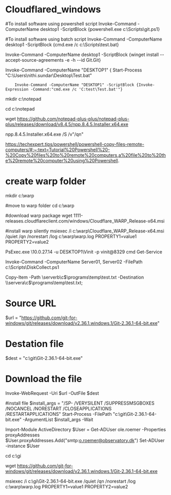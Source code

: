 # Cloudflared_windows

#To install software using powershell script
Invoke-Command -ComputerName desktop1 -ScriptBlock {powershell.exe c:\Scripts\git.ps1} 

#To install software using batch script
Invoke-Command -ComputerName desktop1 -ScriptBlock {cmd.exe /c c:\Scripts\test.bat} 

Invoke-Command -ComputerName desktop1 -ScriptBlock {winget install --accept-source-agreements -e -h --id Git.Git}


Invoke-Command -ComputerName "DESKTOP1" {
        Start-Process "C:\Users\nithi.sundar\Desktop\Test.bat"
        
        Invoke-Command -ComputerName "DESKTOP1" -ScriptBlock {Invoke-Expression -Command:"cmd.exe /c 'C:test\Test.bat'"}
        
        
mkdir c:\notepad

cd c:\notepad

wget https://github.com/notepad-plus-plus/notepad-plus-plus/releases/download/v8.4.5/npp.8.4.5.Installer.x64.exe


npp.8.4.5.Installer.x64.exe /S /v"/qn"


https://techexpert.tips/powershell/powershell-copy-files-remote-computers/#:~:text=Tutorial%20Powershell%20-%20Copy%20files%20to%20remote%20computers,a%20file%20to%20the%20remote%20computer%20using%20Powershell.


# create warp folder
mkdir c:\warp

#move to warp folder
cd c:\warp

#download warp package
wget 1111-releases.cloudflareclient.com/windows/Cloudflare_WARP_Release-x64.msi

#install warp silently
msiexec /i c:\warp\Cloudflare_WARP_Release-x64.msi /quiet /qn /norestart /log c:\warp\warp.log PROPERTY1=value1 PROPERTY2=value2

PsExec.exe \\10.0.27.14 -u DESKTOP1\Vinit -p vinit@8329 cmd Get-Service

Invoke-Command -ComputerName Server01, Server02 -FilePath c:\Scripts\DiskCollect.ps1



Copy-Item -Path \\serverb\c$\programs\temp\test.txt -Destination \\servera\c$\programs\temp\test.txt;



# Source URL
$url = "https://github.com/git-for-windows/git/releases/download/v2.36.1.windows.1/Git-2.36.1-64-bit.exe"

# Destation file
$dest = "c:\git\Git-2.36.1-64-bit.exe"

# Download the file
Invoke-WebRequest -Uri $url -OutFile $dest

#install file
$install_args = "/SP- /VERYSILENT /SUPPRESSMSGBOXES /NOCANCEL /NORESTART /CLOSEAPPLICATIONS /RESTARTAPPLICATIONS"
Start-Process -FilePath "c:\git\Git-2.36.1-64-bit.exe" -ArgumentList $install_args -Wait

Import-Module ActiveDirectory
$User = Get-ADUser ole.roemer -Properties proxyAddresses
$User.proxyAddresses.Add("smtp:o.roemer@observatory.dk")
Set-ADUser -instance $User



cd c:\gi

wget https://github.com/git-for-windows/git/releases/download/v2.36.1.windows.1/Git-2.36.1-64-bit.exe

msiexec /i c:\gi\Git-2.36.1-64-bit.exe /quiet /qn /norestart /log c:\warp\warp.log PROPERTY1=value1 PROPERTY2=value2
